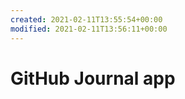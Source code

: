```yaml
---
created: 2021-02-11T13:55:54+00:00
modified: 2021-02-11T13:56:11+00:00
---
```


# GitHub Journal app

